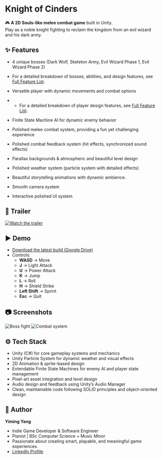 # Knight of Cinders

🎮 **A 2D Souls-like melee combat game** built in Unity.  
Play as a noble knight fighting to reclaim the kingdom from an evil wizard and his dark army.

## ✨ Features
- 4 unique bosses (Dark Wolf, Skeleton Army, Evil Wizard Phase 1, Evil Wizard Phase 2)
  
- For a detailed breakdown of bosses, abilities, and design features, see [Full Feature List](docs/FEATURES.md).

- Versatile player with dynamic movements and combat options
- - For a detailed breakdown of player design features, see [Full Feature List](PLAYER_FEATURE.md).
- Finite State Machine AI for dynamic enemy behavior
- Polished melee combat system, providing a fun yet challenging experience
- Polished combat feedback system (hit effects, synchronized sound effects)
- Parallax backgrounds & atmospheric and beautiful level design
- Polished weather system (particle system with detailed effects)
- Beautiful storytelling animations with dynamic ambience.
- Smooth camera system
- Interactive polished UI system

## 🎥 Trailer
[![Watch the trailer](https://img.youtube.com/vi/<VIDEO_ID>/0.jpg)](https://www.youtube.com/watch?v=<VIDEO_ID>)

## ▶️ Demo
- [Download the latest build (Google Drive)](https://drive.google.com/file/d/1hqf1JtwtrV-ngLj06k_RqCCNM3AOiRq6/view?usp=drive_link)
- Controls:  
  - **WASD** → Move  
  - **J** → Light Attack  
  - **U** → Power Attack  
  - **K** → Jump  
  - **L** → Roll  
  - **H** → Shield Strike  
  - **Left Shift** → Sprint  
  - **Esc** → Quit

## 📷 Screenshots
![Boss fight](screenshots/bossfight.png)
![Combat system](screenshots/combat.gif)


## ⚙️ Tech Stack
- Unity (C#) for core gameplay systems and mechanics
- Unity Particle System for dynamic weather and visual effects
- 2D Animation & sprite-based design
- Extendable Finite State Machines for enemy AI and player state management
- Pixel-art asset integration and level design
- Audio design and feedback using Unity’s Audio Manager
- Clean, maintainable code following SOLID principles and object-oriented design


## 👤 Author
**Yiming Yang**  
- Indie Game Developer & Software Engineer  
- Pianist | BSc Computer Science + Music Minor
- Passionate about creating smart, playable, and meaningful game experiences.
- [LinkedIn Profile](www.linkedin.com/in/yiming-yang-89a0102a0)
